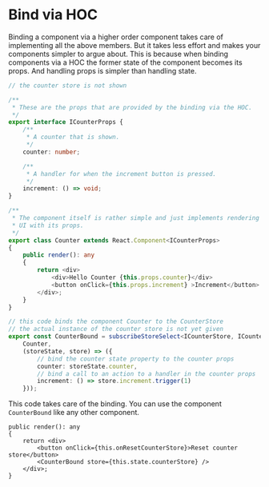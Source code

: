 # Bind via HOC

Binding a component via a higher order component takes care of implementing all the above members. But it takes less effort and makes your components simpler to argue about. This is because when binding components via a HOC the former state of the component becomes its props. And handling props is simpler than handling state.

```typescript
// the counter store is not shown

/**
 * These are the props that are provided by the binding via the HOC.
 */
export interface ICounterProps {
    /**
     * A counter that is shown.
     */
    counter: number;

    /**
     * A handler for when the increment button is pressed.
     */
    increment: () => void;
}

/**
 * The component itself is rather simple and just implements rendering some
 * UI with its props.
 */
export class Counter extends React.Component<ICounterProps>
{
    public render(): any
    {
        return <div>
            <div>Hello Counter {this.props.counter}</div>
            <button onClick={this.props.increment} >Increment</button>
        </div>;
    }
}

// this code binds the component Counter to the CounterStore
// the actual instance of the counter store is not yet given
export const CounterBound = subscribeStoreSelect<ICounterStore, ICounterStoreState>()(
    Counter,
    (storeState, store) => ({
        // bind the counter state property to the counter props
        counter: storeState.counter,
        // bind a call to an action to a handler in the counter props
        increment: () => store.increment.trigger(1)
    }));
```

This code takes care of the binding. You can use the component `CounterBound` like any other component.

```typescriptreact
public render(): any
{
    return <div>
        <button onClick={this.onResetCounterStore}>Reset counter store</button>
        <CounterBound store={this.state.counterStore} />
    </div>;
}
```

